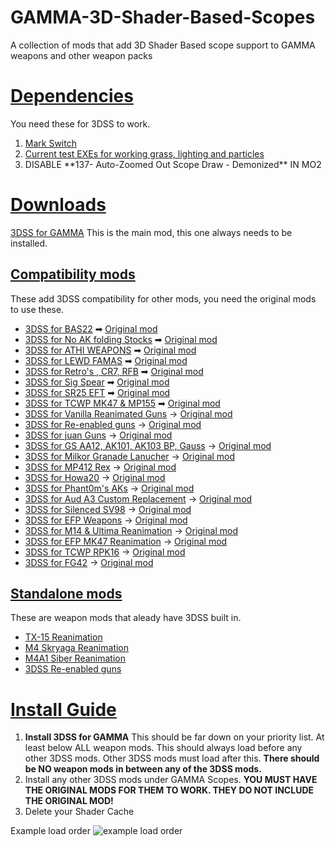 # GAMMA-3D-Shader-Based-Scopes
A collection of mods that add 3D Shader Based scope support to GAMMA weapons and other weapon packs

<h1><u> Dependencies </u></h1>
You need these for 3DSS to work.
<ol>
  <li><a href="https://drive.google.com/file/d/19tHFE6SD6_5X1XCRTlLXL08MrbXfzWf3/view?usp=drive_link">Mark Switch</a></li>
  <li><a href="https://github.com/Redotix/xray-monolith/releases">Current test EXEs for working grass, lighting and particles</a></li>
  <li>DISABLE **137- Auto-Zoomed Out Scope Draw - Demonized** IN MO2</li>
</ol>

<h1><u> Downloads </u></h1>

  <a href="https://github.com/Redotix/3DSS-for-GAMMA/releases">3DSS for GAMMA</a>
  This is the main mod, this one always needs to be installed.

<h2><u>Compatibility mods</u></h2>
These add 3DSS compatibility for other mods, you need the original mods to use these.
<br>
<ul>
  <li><a href="https://github.com/andtheherois/3DSS-For-BAS22/releases">3DSS for BAS22</a> ➡ <a href="url">Original mod</a></li>
  <li><a href="url">3DSS for No AK folding Stocks</a> ➡ <a href="url">Original mod</a></li>
  <li><a href="url">3DSS for ATHI WEAPONS</a> ➡ <a href="url">Original mod</a></li>
  <li><a href="url">3DSS for LEWD FAMAS</a> ➡ <a href="url">Original mod</a></li>
  <li><a href="url">3DSS for Retro's , CR7, RFB</a> ➡ <a href="url">Original mod</a></li>
  <li><a href="url">3DSS for Sig Spear</a> ➡ <a href="url">Original mod</a></li>
  <li><a href="url">3DSS for SR25 EFT</a> ➡ <a href="url">Original mod</a></li>
  <li><a href="url">3DSS for TCWP MK47 & MP155</a> ➡ <a href="url">Original mod</a></li>
  <li><a href="url">3DSS for Vanilla Reanimated Guns</a> -> <a href="url">Original mod</a></li>
  <li><a href="url">3DSS for Re-enabled guns</a> -> <a href="url">Original mod</a></li>
  <li><a href="url">3DSS for juan Guns</a> -> <a href="url">Original mod</a></li>
  <li><a href="url">3DSS for GS AA12, AK101, AK103 BP, Gauss</a> -> <a href="url">Original mod</a></li>
  <li><a href="url">3DSS for Milkor Granade Lanucher</a> -> <a href="url">Original mod</a></li>
  <li><a href="url">3DSS for MP412 Rex</a> -> <a href="url">Original mod</a></li>
  <li><a href="url">3DSS for Howa20</a> -> <a href="url">Original mod</a></li>
  <li><a href="url">3DSS for Phant0m's AKs</a> -> <a href="url">Original mod</a></li>
  <li><a href="url">3DSS for Aud A3 Custom Replacement</a> -> <a href="url">Original mod</a></li>
  <li><a href="url">3DSS for Silenced SV98</a> -> <a href="url">Original mod</a></li>
  <li><a href="url">3DSS for EFP Weapons</a> -> <a href="url">Original mod</a></li>
  <li><a href="url">3DSS for M14 & Ultima Reanimation</a> -> <a href="url">Original mod</a></li>
  <li><a href="url">3DSS for EFP MK47 Reanimation</a> -> <a href="url">Original mod</a></li>
  <li><a href="url">3DSS for TCWP RPK16</a> -> <a href="url">Original mod</a></li>
  <li><a href="url">3DSS for FG42</a> -> <a href="url">Original mod</a></li>
</ul>

<h2><u>Standalone mods</u></h2>
These are weapon mods that aleady have 3DSS built in.
<br>
<ul>
  <li><a href="url">TX-15 Reanimation</a></li>
  <li><a href="url">M4 Skryaga Reanimation</a></li>
  <li><a href="url">M4A1 Siber Reanimation</a></li>
  <li><a href="url">3DSS Re-enabled guns</a></li>
</ul>

<h1><u> Install Guide </u></h1>

<ol>
  <li><b>Install 3DSS for GAMMA</b> This should be far down on your priority list. At least below ALL weapon mods. This should always load before any other 3DSS mods. Other 3DSS mods must load after this. <b>There should be NO weapon mods in between any of the 3DSS mods.</b></li>
  <li>Install any other 3DSS mods under GAMMA Scopes. <b>YOU MUST HAVE THE ORIGINAL MODS FOR THEM TO WORK. THEY DO NOT INCLUDE THE ORIGINAL MOD!</b></li>
  <li>Delete your Shader Cache</li>
</ol>

Example load order
<img src="https://media.discordapp.net/attachments/1219433143069708299/1246981623577051237/image.png?ex=66814d62&is=667ffbe2&hm=b9949931935d2835150d2e193d8fc41e395f81e85d3aa373c02d9dea4229c5b4&=&format=webp&quality=lossless" alt="example load order">
